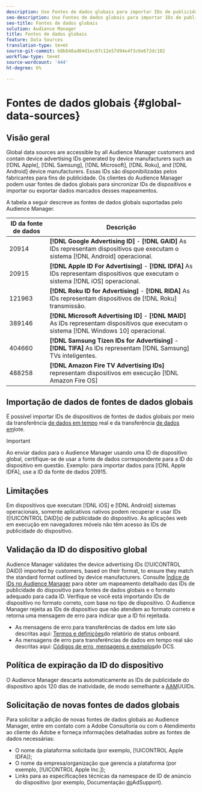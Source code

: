 ```yaml
---
description: Use Fontes de dados globais para importar IDs de publicidade de dispositivos.
seo-description: Use Fontes de dados globais para importar IDs de publicidade de dispositivos.
seo-title: Fontes de dados globais
solution: Audience Manager
title: Fontes de dados globais
feature: Data Sources
translation-type: tm+mt
source-git-commit: b8b848ad04d1ec07c12e57d94e4f3c6e672dc102
workflow-type: tm+mt
source-wordcount: '444'
ht-degree: 6%

---
```



# Fontes de dados globais {#global-data-sources}

## Visão geral

Global data sources are accessible by all Audience Manager customers and contain device advertising IDs generated by device manufacturers such as [!DNL Apple], [!DNL Samsung], [!DNL Microsoft], [!DNL Roku], and [!DNL Android] device manufacturers. Essas IDs são disponibilizadas pelos fabricantes para fins de publicidade. Os clientes do Audience Manager podem usar fontes de dados globais para sincronizar IDs de dispositivos e importar ou exportar dados marcados desses mapeamentos.

A tabela a seguir descreve as fontes de dados globais suportadas pelo Audience Manager.

| ID da fonte de dados | Descrição |
|---|---|
| 20914 | **[!DNL Google Advertising ID]** - **[!DNL GAID]** As IDs representam dispositivos que executam o sistema [!DNL Android] operacional. |
| 20915 | **[!DNL Apple ID For Advertising]** - **[!DNL IDFA]** As IDs representam dispositivos que executam o sistema [!DNL iOS] operacional. |
| 121963 | **[!DNL Roku ID for Advertising]** - **[!DNL RIDA]** As IDs representam dispositivos de [!DNL Roku] transmissão. |
| 389146 | **[!DNL Microsoft Advertising ID]** - **[!DNL MAID]** As IDs representam dispositivos que executam o sistema [!DNL Windows 10] operacional. |
| 404660 | **[!DNL Samsung Tizen IDs for Advertising]** - **[!DNL TIFA]** As IDs representam [!DNL Samsung] TVs inteligentes. |
| 488258 | **[!DNL Amazon Fire TV Advertising IDs]** representam dispositivos em execução [!DNL Amazon Fire OS] |

## Importação de dados de fontes de dados globais

É possível importar IDs de dispositivos de fontes de dados globais por meio da transferência [de dados em tempo](../integration/sending-audience-data/real-time-data-integration/real-time-data-transfer.md) real e da transferência [de dados em](../integration/sending-audience-data/batch-data-transfer-explained/batch-data-transfer-explained.md)lote.

>[!IMPORTANT]
>
>Ao enviar dados para o Audience Manager usando uma ID de dispositivo global, certifique-se de usar a fonte de dados correspondente para a ID do dispositivo em questão. Exemplo: para importar dados para [!DNL Apple IDFA], use a ID da fonte de dados 20915.

## Limitações

Em dispositivos que executam [!DNL iOS] e [!DNL Android] sistemas operacionais, somente aplicativos nativos podem recuperar e usar IDs ([!UICONTROL DAID]s) de publicidade do dispositivo. As aplicações web em execução em navegadores móveis não têm acesso às IDs de publicidade do dispositivo.

## Validação da ID do dispositivo global

Audience Manager validates the device advertising IDs ([!UICONTROL DAID]) imported by customers, based on their format, to ensure they match the standard format outlined by device manufacturers. Consulte [Índice de IDs no Audience Manager](../reference/ids-in-aam.md) para obter um mapeamento detalhado das IDs de publicidade do dispositivo para fontes de dados globais e o formato adequado para cada ID. Verifique se você está importando IDs de dispositivo no formato correto, com base no tipo de dispositivo. O Audience Manager rejeita as IDs de dispositivo que não atendem ao formato correto e retorna uma mensagem de erro para indicar que a ID foi rejeitada.

* As mensagens de erro para transferências de dados em lote são descritas aqui: [Termos e definições](../reporting/onboarding-status-report.md#report-terms-conditions)do relatório de status onboard.
* As mensagens de erro para transferências de dados em tempo real são descritas aqui: [Códigos de erro, mensagens e exemplos](../api/dcs-intro/dcs-api-reference/dcs-error-codes.md)do DCS.

## Política de expiração da ID do dispositivo

O Audience Manager descarta automaticamente as IDs de publicidade do dispositivo após 120 dias de inatividade, de modo semelhante a [AAM](../faq/faq-privacy.md)UUIDs.

## Solicitação de novas fontes de dados globais

Para solicitar a adição de novas fontes de dados globais ao Audience Manager, entre em contato com a Adobe Consultoria ou com o Atendimento ao cliente do Adobe e forneça informações detalhadas sobre as fontes de dados necessárias:

* O nome da plataforma solicitada (por exemplo, [!UICONTROL Apple IDFA]);
* O nome da empresa/organização que gerencia a plataforma (por exemplo, [!UICONTROL Apple Inc.]);
* Links para as especificações técnicas da namespace de ID de anúncio do dispositivo (por exemplo, Documentação [do](https://developer.apple.com/documentation/adsupport)AdSupport).